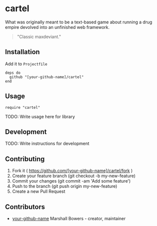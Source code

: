 # cartel

What was originally meant to be a text-based game about running a drug empire devolved into an unfinished web framework.

>"Classic maxdeviant."

## Installation

Add it to `Projectfile`

```crystal
deps do
  github "[your-github-name]/cartel"
end
```

## Usage

```crystal
require "cartel"
```

TODO: Write usage here for library

## Development

TODO: Write instructions for development

## Contributing

1. Fork it ( https://github.com/[your-github-name]/cartel/fork )
2. Create your feature branch (git checkout -b my-new-feature)
3. Commit your changes (git commit -am 'Add some feature')
4. Push to the branch (git push origin my-new-feature)
5. Create a new Pull Request

## Contributors

- [your-github-name](https://github.com/[your-github-name]) Marshall Bowers - creator, maintainer
